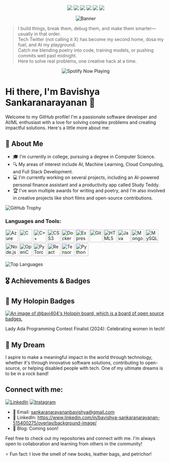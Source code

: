 <!-- Unified Badge Row -->
<p align="center">
  <img src="https://img.shields.io/badge/Status-Updating-44cc11?style=for-the-badge&logo=github" />
  <img src="https://img.shields.io/badge/Node.js-20.x-339933?style=for-the-badge&logo=node.js&logoColor=white" />
  <img src="https://img.shields.io/badge/Contributors-1-blue?style=for-the-badge&logo=git" />
  <img src="https://img.shields.io/github/stars/bavi404?style=for-the-badge&logo=github" />
  <img src="https://img.shields.io/github/forks/bavi404?style=for-the-badge&logo=github" />
  <img src="https://visitor-badge.laobi.icu/badge?page_id=bavi404.bavi404&style=for-the-badge&color=blue" />
</p>

<!-- Banner -->
<p align="center">
  <img src="https://pin.it/4ryUVqF7F" alt="Banner" />
</p>

<!-- Bio Quote -->
> I build things, break them, debug them, and make them smarter—usually in that order.  
> Tech Twitter (not calling it X) has become my second home, dosa my fuel, and AI my playground.  
> Catch me blending poetry into code, training models, or pushing commits well past midnight.  
> Here to solve real problems, one creative hack at a time.

<!-- Spotify Status -->
<p align="center">
  <img src="https://spotify-github-profile.vercel.app/api/view?uid=YOUR_SPOTIFY_ID&cover_image=false&theme=default&show_offline=true&background_color=121212&interchange=false&bar_color=53b14f&bar_color_cover=false" alt="Spotify Now Playing" />
</p>

# Hi there, I'm Bavishya Sankaranarayanan 👋

Welcome to my GitHub profile! I'm a passionate software developer and AI/ML enthusiast with a love for solving complex problems and creating impactful solutions. Here's a little more about me:

## 🌱 About Me

- 🎓 I'm currently in college, pursuing a degree in Computer Science.
- 🔍 My areas of interest include AI, Machine Learning, Cloud Computing, and Full Stack Development.
- 💻 I'm currently working on several projects, including an AI-powered personal finance assistant and a productivity app called Study Teddy.
- 🏆 I've won multiple awards for writing and poetry, and I'm also involved in creative projects like short films and open-source contributions.

![GitHub Trophy](https://github-profile-trophy.vercel.app/?username=bavi404&theme=onedark&margin-w=15&margin-h=15)

### Languages and Tools:

<p align="left">
  <img src="https://cdn.jsdelivr.net/gh/devicons/devicon/icons/azure/azure-original.svg" alt="Azure" width="40" height="40"/>
  <img src="https://cdn.jsdelivr.net/gh/devicons/devicon/icons/c/c-original.svg" alt="C" width="40" height="40"/>
  <img src="https://cdn.jsdelivr.net/gh/devicons/devicon/icons/cplusplus/cplusplus-original.svg" alt="C++" width="40" height="40"/>
  <img src="https://cdn.jsdelivr.net/gh/devicons/devicon/icons/css3/css3-original.svg" alt="CSS3" width="40" height="40"/>
  <img src="https://cdn.jsdelivr.net/gh/devicons/devicon/icons/docker/docker-original.svg" alt="Docker" width="40" height="40"/>
  <img src="https://cdn.jsdelivr.net/gh/devicons/devicon/icons/express/express-original.svg" alt="Express.js" width="40" height="40"/>
  <img src="https://cdn.jsdelivr.net/gh/devicons/devicon/icons/git/git-original.svg" alt="Git" width="40" height="40"/>
  <img src="https://cdn.jsdelivr.net/gh/devicons/devicon/icons/html5/html5-original.svg" alt="HTML5" width="40" height="40"/>
  <img src="https://cdn.jsdelivr.net/gh/devicons/devicon/icons/java/java-original.svg" alt="Java" width="40" height="40"/>
  <img src="https://cdn.jsdelivr.net/gh/devicons/devicon/icons/mongodb/mongodb-original.svg" alt="MongoDB" width="40" height="40"/>
  <img src="https://cdn.jsdelivr.net/gh/devicons/devicon/icons/mysql/mysql-original.svg" alt="MySQL" width="40" height="40"/>
  <img src="https://cdn.jsdelivr.net/gh/devicons/devicon/icons/nodejs/nodejs-original.svg" alt="Node.js" width="40" height="40"/>
  <img src="https://cdn.jsdelivr.net/gh/devicons/devicon/icons/opencv/opencv-original.svg" alt="OpenCV" width="40" height="40"/>
  <img src="https://cdn.jsdelivr.net/gh/devicons/devicon/icons/pytorch/pytorch-original.svg" alt="PyTorch" width="40" height="40"/>
  <img src="https://cdn.jsdelivr.net/gh/devicons/devicon/icons/react/react-original.svg" alt="React" width="40" height="40"/>
  <img src="https://cdn.jsdelivr.net/gh/devicons/devicon/icons/tensorflow/tensorflow-original.svg" alt="TensorFlow" width="40" height="40"/>
  <img src="https://cdn.jsdelivr.net/gh/devicons/devicon/icons/python/python-original.svg" alt="Python" width="40" height="40"/>
</p>

![Top Languages](https://github-readme-stats.vercel.app/api/top-langs/?username=bavi404&layout=compact&theme=radical)

## 🎖️ Achievements & Badges

## 🧩 My Holopin Badges

[![An image of @bavi404's Holopin board, which is a board of open source badges.](https://holopin.me/bavi404)](https://holopin.io/@bavi404)

Lady Ada Programming Contest Finalist (2024): Celebrating women in tech!

## 🚀 My Dream

I aspire to make a meaningful impact in the world through technology, whether it's through innovative software solutions, contributing to open-source, or helping disabled people with tech. One of my ultimate dreams is to be in a rock band! 

## Connect with me:
[![LinkedIn](https://img.shields.io/badge/LinkedIn-0077B5?style=for-the-badge&logo=linkedin&logoColor=white)](https://www.linkedin.com/in/bavishya-sankaranarayanan-515400275/)
[![Instagram](https://img.shields.io/badge/Instagram-E4405F?style=for-the-badge&logo=instagram&logoColor=white)](https://www.instagram.com/bavi404notfound)


- 📧 Email: sankaranarayananbavishya@gmail.com
- 💼 LinkedIn: https://www.linkedin.com/in/bavishya-sankaranarayanan-515400275/overlay/background-image/
- 📝 Blog: Coming soon!

Feel free to check out my repositories and connect with me. I'm always open to collaboration and learning from others in the community!



⭐️ Fun fact: I love the smell of new books, leather bags, and petrichor!

